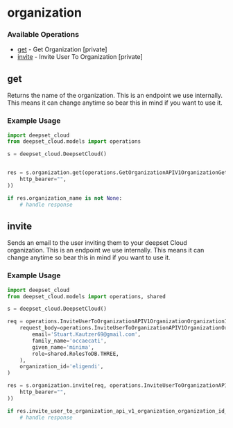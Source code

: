 # organization

### Available Operations

* [get](#get) - Get Organization [private]
* [invite](#invite) - Invite User To Organization [private]

## get

Returns the name of the organization. This is an endpoint we use internally. This means it can change anytime so bear this in mind if you want to use it.

### Example Usage

```python
import deepset_cloud
from deepset_cloud.models import operations

s = deepset_cloud.DeepsetCloud()


res = s.organization.get(operations.GetOrganizationAPIV1OrganizationGetSecurity(
    http_bearer="",
))

if res.organization_name is not None:
    # handle response
```

## invite

Sends an email to the user inviting them to your deepset Cloud organization. This is an endpoint we use internally. This means it can change anytime so bear this in mind if you want to use it.

### Example Usage

```python
import deepset_cloud
from deepset_cloud.models import operations, shared

s = deepset_cloud.DeepsetCloud()

req = operations.InviteUserToOrganizationAPIV1OrganizationOrganizationIDInvitationPostRequest(
    request_body=operations.InviteUserToOrganizationAPIV1OrganizationOrganizationIDInvitationPostUserInvitation(
        email='Stuart.Kautzer69@gmail.com',
        family_name='occaecati',
        given_name='minima',
        role=shared.RolesToDB.THREE,
    ),
    organization_id='eligendi',
)

res = s.organization.invite(req, operations.InviteUserToOrganizationAPIV1OrganizationOrganizationIDInvitationPostSecurity(
    http_bearer="",
))

if res.invite_user_to_organization_api_v1_organization_organization_id_invitation_post_201_application_json_any is not None:
    # handle response
```
